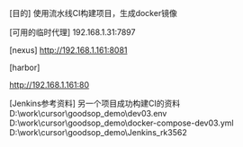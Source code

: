[目的]
使用流水线CI构建项目，生成docker镜像

[可用的临时代理]
192.168.1.31:7897

[nexus]
http://192.168.1.161:8081

[harbor]

http://192.168.1.161:80


[Jenkins参考资料]
另一个项目成功构建CI的资料
D:\work\cursor\goodsop_demo\dev03.env
D:\work\cursor\goodsop_demo\docker-compose-dev03.yml
D:\work\cursor\goodsop_demo\Jenkins_rk3562

